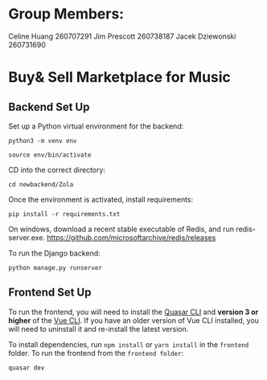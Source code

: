 # Group Members:
Celine Huang 260707291
Jim Prescott 260738187
Jacek Dziewonski 260731690

# Buy& Sell Marketplace for Music

## Backend Set Up

Set up a Python virtual environment for the backend:

```
python3 -m venv env

source env/bin/activate
```
CD into the correct directory:

```
cd newbackend/Zola
```
Once the environment is activated, install requirements:

```
pip install -r requirements.txt
```
On windows, download a recent stable executable of Redis, and run redis-server.exe.
https://github.com/microsoftarchive/redis/releases

To run the Django backend:
```
python manage.py runserver
```

## Frontend Set Up

To run the frontend, you will need to install the [Quasar CLI](https://quasar.dev/quasar-cli/installation) and **version 3 or higher** of the [Vue CLI](https://cli.vuejs.org/guide/installation.html). If you have an older version of Vue CLI installed, you will need to uninstall it and re-install the latest version.

To install dependencies, run `npm install` or `yarn install` in the `frontend` folder. To run the frontend from the `frontend folder`:

```
quasar dev
```
